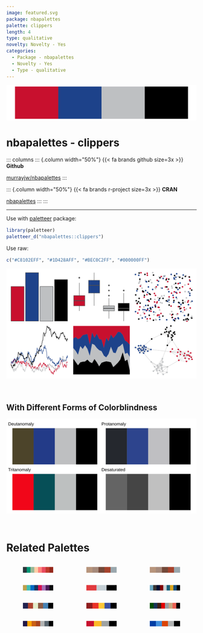 ```yaml
---
image: featured.svg
package: nbapalettes
palette: clippers
length: 4
type: qualitative
novelty: Novelty - Yes
categories:
  - Package - nbapalettes
  - Novelty - Yes
  - Type - qualitative
---
```


![](featured.svg)

# nbapalettes - clippers 

::: columns
::: {.column width="50%"}
{{< fa brands github size=3x >}}
**Github**

[murrayjw/nbapalettes](https://github.com/murrayjw/nbapalettes)
:::

::: {.column width="50%"}
{{< fa brands r-project size=3x >}}
**CRAN**

[nbapalettes](https://CRAN.R-project.org/package=nbapalettes)
:::
:::

<hr> 

Use with [paletteer](https://emilhvitfeldt.github.io/paletteer/) package:

```r
library(paletteer)
paletteer_d("nbapalettes::clippers")
```

Use raw:

```r
c("#C8102EFF", "#1D428AFF", "#BEC0C2FF", "#000000FF")
``` 

![](examples.png) 

  <br>
  
  ## With Different Forms of Colorblindness
  
  ![](colorblind.svg) 

<br>

# Related Palettes

<div class="list" style="display: grid; grid-template-columns: auto auto auto;"> <figure class="figure">
<a href="../../awtools/a_palette/"> <img src="../../awtools/a_palette/featured.svg" style="width: 100%;" class="figure-img"></a>
</figure> <figure class="figure">
<a href="../../ButterflyColors/hamadryas_feronia/"> <img src="../../ButterflyColors/hamadryas_feronia/featured.svg" style="width: 100%;" class="figure-img"></a>
</figure> <figure class="figure">
<a href="../../ButterflyColors/hamadryas_feronia/"> <img src="../../ButterflyColors/hamadryas_feronia/featured.svg" style="width: 100%;" class="figure-img"></a>
</figure> <figure class="figure">
<a href="../../feathers/cassowary/"> <img src="../../feathers/cassowary/featured.svg" style="width: 100%;" class="figure-img"></a>
</figure> <figure class="figure">
<a href="../../nbapalettes/blazers/"> <img src="../../nbapalettes/blazers/featured.svg" style="width: 100%;" class="figure-img"></a>
</figure> <figure class="figure">
<a href="../../tvthemes/Dark/"> <img src="../../tvthemes/Dark/featured.svg" style="width: 100%;" class="figure-img"></a>
</figure> <figure class="figure">
<a href="../../tvthemes/Tully/"> <img src="../../tvthemes/Tully/featured.svg" style="width: 100%;" class="figure-img"></a>
</figure> <figure class="figure">
<a href="../../fishualize/Centropyge_loricula/"> <img src="../../fishualize/Centropyge_loricula/featured.svg" style="width: 100%;" class="figure-img"></a>
</figure> <figure class="figure">
<a href="../../tvthemes/attackOnTitan/"> <img src="../../tvthemes/attackOnTitan/featured.svg" style="width: 100%;" class="figure-img"></a>
</figure> <figure class="figure">
<a href="../../nbapalettes/suns/"> <img src="../../nbapalettes/suns/featured.svg" style="width: 100%;" class="figure-img"></a>
</figure> <figure class="figure">
<a href="../../nbapalettes/hawks/"> <img src="../../nbapalettes/hawks/featured.svg" style="width: 100%;" class="figure-img"></a>
</figure> <figure class="figure">
<a href="../../nbapalettes/clippers_city/"> <img src="../../nbapalettes/clippers_city/featured.svg" style="width: 100%;" class="figure-img"></a>
</figure> 
</div>
